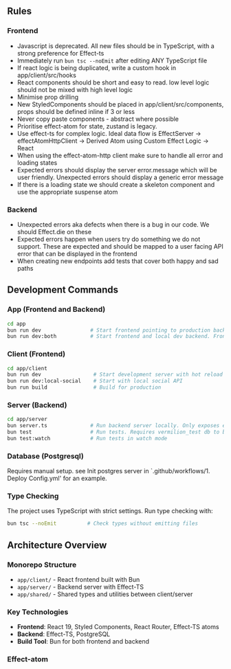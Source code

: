 ## Rules
### Frontend
- Javascript is deprecated. All new files should be in TypeScript, with a strong preference for Effect-ts
- Immediately run `bun tsc --noEmit` after editing ANY TypeScript file
- If react logic is being duplicated, write a custom hook in app/client/src/hooks
- React components should be short and easy to read. low level logic should not be mixed with high level logic
- Minimise prop drilling
- New StyledComponents should be placed in app/client/src/components, props should be defined inline if 3 or less
- Never copy paste components - abstract where possible
- Prioritise effect-atom for state, zustand is legacy.
- Use effect-ts for complex logic. Ideal data flow is EffectServer -> effectAtomHttpClient -> Derived Atom using Custom Effect Logic -> React
- When using the effect-atom-http client make sure to handle all error and loading states
- Expected errors should display the server error.message which will be user friendly. Unexpected errors should display a generic error message
- If there is a loading state we should create a skeleton component and use the appropriate suspense atom

### Backend
- Unexpected errors aka defects when there is a bug in our code. We should Effect.die on these
- Expected errors happen when users try do something we do not support. These are expected and should be mapped to a user facing API error that can be displayed in the frontend
- When creating new endpoints add tests that cover both happy and sad paths

## Development Commands

### App (Frontend and Backend)
```bash
cd app
bun run dev                # Start frontend pointing to production backend
bun run dev:both           # Start frontend and local dev backend. Frontend is pointing to local backend for /social endpoints. Production for all else
```

### Client (Frontend)
```bash
cd app/client
bun run dev                 # Start development server with hot reload
bun run dev:local-social    # Start with local social API
bun run build               # Build for production
```

### Server (Backend)
```bash
cd app/server
bun server.ts              # Run backend server locally. Only exposes effect/social & bun/social endpoints. Requires vermilion db to be created
bun test                   # Run tests. Requires vermilion_test db to be created 
bun test:watch             # Run tests in watch mode
```

### Database (Postgresql)
Requires manual setup. see Init postgres server in `.github/workflows/1. Deploy Config.yml' for an example.

### Type Checking
The project uses TypeScript with strict settings. Run type checking with:
```bash
bun tsc --noEmit          # Check types without emitting files
```

## Architecture Overview

### Monorepo Structure
- `app/client/` - React frontend built with Bun
- `app/server/` - Backend server with Effect-TS
- `app/shared/` - Shared types and utilities between client/server

### Key Technologies
- **Frontend**: React 19, Styled Components, React Router, Effect-TS atoms
- **Backend**: Effect-TS, PostgreSQL
- **Build Tool**: Bun for both frontend and backend

### Effect-atom